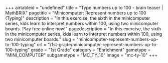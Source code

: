 +++
airtableid = "undefined"
title = "Type numbers up to 100 - brain teaser | MathBRIX"
pagetitle = "Minicomputer: Represent numbers up to 100 (Typing)"
description = "In this exercise, the sixth in the minicomputer series, kids learn to interpret numbers within 100, using two minicomputer boards. Play free online now!"
pagedescription = "In this exercise, the sixth in the minicomputer series, kids learn to interpret numbers within 100, using two minicomputer boards."
slug = "minicomputer-represent-numbers-up-to-100-typing"
url = "/1st-grade/minicomputer-represent-numbers-up-to-100-typing"
grade = "1st Grade"
category = "Enrichment"
gametype = "MINI_COMPUTER"
subgametype = "MC_TY_10"
image = "mc-ty-10"
+++